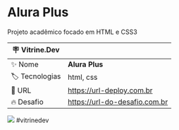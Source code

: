 # Alura Plus

Projeto acadêmico focado em HTML e CSS3

| :placard: Vitrine.Dev |     |
| -------------  | --- |
| :sparkles: Nome        | **Alura Plus**
| :label: Tecnologias | html, css
| :rocket: URL         | https://url-deploy.com.br
| :fire: Desafio     | https://url-do-desafio.com.br

<!-- Inserir imagem com a #vitrinedev ao final do link -->
![](https://lh3.googleusercontent.com/G-3AhzjbCzKglM2rAi8cPc0xiny0D0ISHsImFi99gj_cGx6gtgw15snOkBGPxdgzyPRCPVJx-n0lzTwjlnQUP2H8mRZDeti1-XWfsqOWOjRRioIxG7sGGdGoI-7SFgytPn62lP1fFbtmPkUaEvYj3GeFjFsUKeX1HnuTebbLfy8vFQjWcmF798ECAzidWLZ2k470wJbu5Xsvu4YO6WmNDwD7u8OuskSGSUJRdVj53D9LH6PuF9p1HHdigdlo9tjPU8t2efpjXWCZ8SflOFnubaefRh63iMZL3QAojSNzddart7MnZtiAuVUDUKTFf_RrRCPxedrBoIXpX9lMTpdDdIWEz8r15St3eU1bsxn-F6Bn3uqJUTNnh9DkpBo91-eW_LtYWENuqSqeHVIDERxXLwnMS1oVBa8tqiQ0rBcLm6m4Mu2fIqbLGfKcIHL6svTMqTXCA4ohA6sBrUt6uuQAJvxhWqEcGCXg-Evghtf9-ZyJH0nYmrIa__L1SxOzUcHIzxwa4pvIjNKfiBqxg7Ia7BI5Cf28LjCKl6dOWLDE8pHsB8ccluR_M8OMI3y_ViBXO5kxz_zC9g5awjzu94XEOgvYpuuz5TUSZTBgbe0rSP_XorjKvGqbK8UhEHVKW0bNdluaxV5jdT04Ss8dNt2LbbPeuenKFoizTiGHCh-QH9Vmr1nVsPMEFtpoQqru1swJ33o8WstVW2Z6bQWUQrD1XvNK9INwLV4LZZiGwMvZnjFbxPma4Oe76PSpQVd1ljiPzog6xx2u7WtNHrOeVJlZ-1g08eU8X2F3Eg=w1881-h909-no?authuser=0)
#vitrinedev


